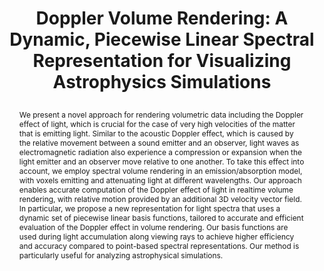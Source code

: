---
# this file is written in YAML http://docs.ansible.com/ansible/latest/YAMLSyntax.html
# all lines with a leading sharp are comments and will not be compiled
# longer blocks of text should start with a a leading > to escape all special characters

# URL handle for generated webpage
slug:       dopplervolume

#specifies layout to be used for page generation (do not modify)
layout:     publication

#publication title
title:      >
   Doppler Volume Rendering: A Dynamic, Piecewise Linear Spectral Representation for Visualizing Astrophysics Simulations
   
#include in selected publications on front page (optional, delete line if not applicable)
display:	selected

#list all publication authors in correct order (please check the spelling is identical to your personal page)
authors:
 - Reem Alghamdi
 - Thomas Müller
 - Alberto Jaspe-Villanueva
 - Markus Hadwiger
 - Filip Sadlo
 
#insert publication venue (displayed on publication page)
venue:      >
   Computer Graphics Forum, Vol.43, No.3 (Proceedings Eurographics/IEEE Symposium on Visualization, Eurovis 2023), To appear
   
#insert short venue (displayed in box in publication list)
shortvenue: >
   Eurovis 2023

#specify publication year
year:       2023

#insert abstract of publication
abstract:   >
   We present a novel approach for rendering volumetric data including the Doppler effect of light, which is crucial for the case of very high velocities of the matter that is emitting light. Similar to the acoustic Doppler effect, which is caused by the relative movement between a sound emitter and an observer, light waves as electromagnetic radiation also experience a compression or expansion when the light emitter and an observer move relative to one another. To take this effect into account, we employ spectral volume rendering in an emission/absorption model, with voxels emitting and attenuating light at different wavelengths. Our approach enables accurate computation of the Doppler effect of light in realtime volume rendering, with relative motion provided by an additional 3D velocity vector field. In particular, we propose a new representation for light spectra that uses a dynamic set of piecewise linear basis functions, tailored to accurate and efficient evaluation of the Doppler effect in volume rendering. Our basis functions are used during light accumulation along viewing rays to achieve higher efficiency and accuracy compared to point-based spectral representations. Our method is particularly useful for analyzing astrophysical simulations.

#link to hi-res teaser image of publication (please make sure the image is wide, e.g. aspect ratio between 4:2 and 4:1)
teaser:     './publications/2023_alghamdi_doppler_volume.jpg'
   
#link to smaller thumbnail image of publication (please make sure the aspect ratio is 3:2, suggested size is 150x100px)
thumbnail:  './publications/2023_alghamdi_doppler_volume_thumbnail.jpg'

#link to publication video (optional): you can either upload the video to our website (insert local link) or host it on youtube or vimeo (in this case insert the youtube/vimeo link)
video:      './publications/2023_alghamdi_doppler_volume.mp4'

#link to talk video (optional): you can either upload the video to our website (insert local link) or host it on youtube or vimeo (in this case insert the youtube/vimeo link)
#talk:       'https://www.youtube.com/watch?v=JSHjLvIulY0'

#link to publication pdf (optional)
pdf:         './publications/2023_alghamdi_doppler_volume.pdf'

#link to appendix pdf (optional)
pdfsupp:     './publications/2023_alghamdi_doppler_volume_supplemental.pdf'

#insert citation. please format citation by inserting <br> at line breaks, &nbsp;&nbsp; will insert a tab character to prettify the citation
citation:   >
  @article{Troidl2022Barrio,<br>
   &nbsp;&nbsp;title = {Doppler Volume Rendering: A Dynamic, Piecewise Linear Spectral Representation for Visualizing Astrophysics Simulations},<br>
   &nbsp;&nbsp;author = {Alghamdi, Reem and Müller, Thomas and Jaspe-Villanueva, Alberto and Hadwiger, Markus and Sadlo, Filip},<br>
   &nbsp;&nbsp;journal = {Computer Graphics Forum (Proceedings Eurographics/IEEE Symposium on Visualization, Eurovis 2023)},<br>
   &nbsp;&nbsp;volume = {42},<br>
   &nbsp;&nbsp;number = {3},<br>
   &nbsp;&nbsp;pages = {to appear},<br>
   &nbsp;&nbsp;year = {2023}<br>
  }

#insert links to additional material for the publication (optional)
#links need a title, a URL and a type (this defines the link icon) which can be one of the following values: code, archive, files, slides or text (this is the default icon)
links: 
# - title: Slides
#   type:  slides
#   url:   './publications/2021_herter_slides.pdf'
# - title: Code
#   type:  github
#   url:   'https://github.com/vccvisualization/thinvolvis'
 
---